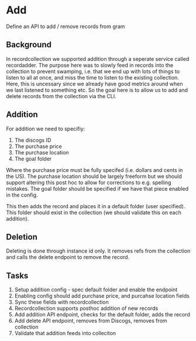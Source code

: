 # Add

Define an API to add / remove records from gram

## Background

In recordcollection we supported addition through a seperate service called recordadder.
The purpose here was to slowly feed in records into the collection to prevent swamping, i.e.
that we end up with lots of things to listen to all at once, and miss the time to listen
to the existing collection. Here, this is uncessary since we already have good metrics around
when we last listened to something etc.  So the goal here is to allow us to add and delete
records from the collection via the CLI.

## Addition

For addition we need to specifiy:

1. The discogs ID
1. The purchase price
1. The purchase location
1. The goal folder

Where the purchase price must be fully specifed (i.e. dollars and cents in the US). The purchase
location should be largely freeform but we should support altering this post hoc to allow
for corrections to e.g. spelling mistakes. The goal folder should be specified if we have
that piece enabled in the config.

This then adds the record and places it in a default folder (user specified). This folder should
exist in the collection (we should validate this on each addition).

## Deletion

Deleting is done through instance id only. It removes refs from the collection and calls the delete
endpoint to remove the record.

## Tasks

1. Setup addition config - spec default folder and enable the endpoint
1. Enabling config should add purchase price, and purcahse location fields
1. Sync these fields with recordcollection
1. Recordcollection supports posthoc addition of new records
1. Add addition API endpoint, checks for the default folder, adds the record
1. Add delete API endpoint, removes from Discogs, removes from collection
1. Validate that addition feeds into colleciton
